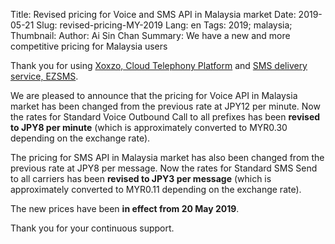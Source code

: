 Title: Revised pricing for Voice and SMS API in Malaysia market
Date: 2019-05-21
Slug: revised-pricing-MY-2019
Lang: en 
Tags: 2019; malaysia;
Thumbnail: 
Author: Ai Sin Chan 
Summary: We have a new and more competitive pricing for Malaysia users

Thank you for using [Xoxzo, Cloud Telephony Platform](https://www.xoxzo.com/en/) 
and [SMS delivery service, EZSMS](https://www.ezsms.biz/en/).

We are pleased to announce that the pricing for Voice API in Malaysia market has been changed from the previous rate at JPY12 per minute. Now the rates for Standard Voice Outbound Call to all prefixes has been **revised to JPY8 per minute** (which is approximately converted to MYR0.30 depending on the exchange rate). 

The pricing for SMS API in Malaysia market has also been changed from the previous rate at JPY8 per message. Now the rates for Standard SMS Send to all carriers has been **revised to JPY3 per message** (which is approximately converted to MYR0.11 depending on the exchange rate).

The new prices have been **in effect from 20 May 2019**. 

Thank you for your continuous support.
